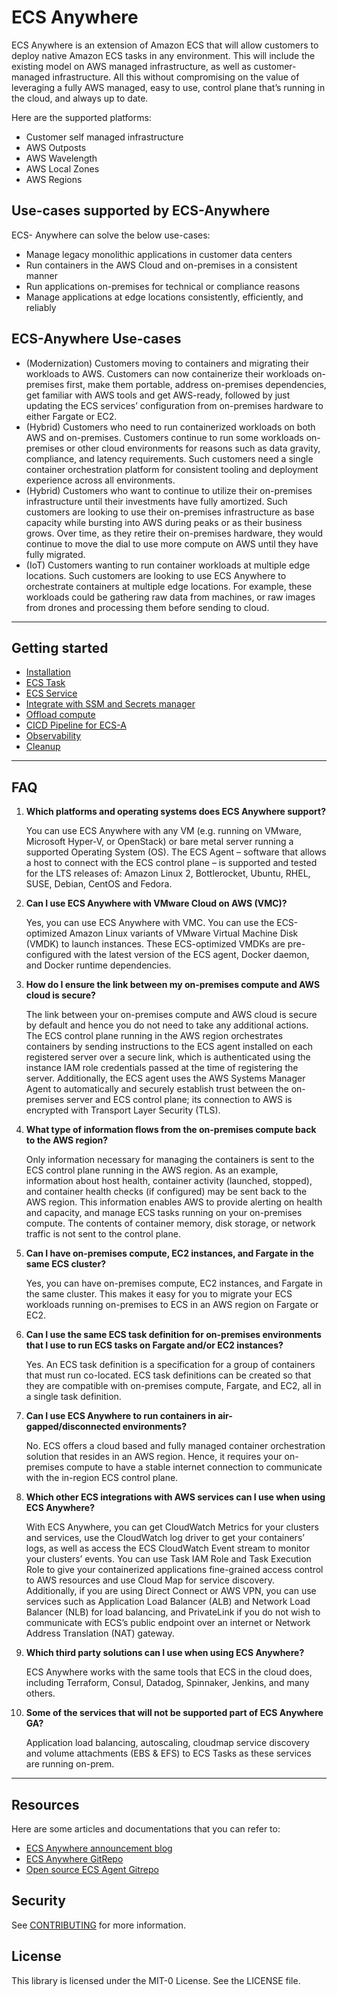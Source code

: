 # ECS Anywhere

ECS Anywhere is an extension of Amazon ECS that will allow customers to deploy native Amazon ECS tasks in any environment. This will include the existing model on AWS managed infrastructure, as well as customer-managed infrastructure. All this without compromising on the value of leveraging a fully AWS managed, easy to use, control plane that’s running in the cloud, and always up to date.

Here are the supported platforms:

* Customer self managed infrastructure
* AWS Outposts
* AWS Wavelength
* AWS Local Zones
* AWS Regions

## Use-cases supported by ECS-Anywhere

ECS- Anywhere can solve the below use-cases:

* Manage legacy monolithic applications in customer data centers
* Run containers in the AWS Cloud and on-premises in a consistent manner
* Run applications on-premises for technical or compliance reasons
* Manage applications at edge locations consistently, efficiently, and reliably

## ECS-Anywhere Use-cases

* (Modernization) Customers moving to containers and migrating their workloads to AWS. Customers can now containerize their workloads on-premises first, make them portable, address on-premises dependencies, get familiar with AWS tools and get AWS-ready, followed by just updating the ECS services’ configuration from on-premises hardware to either Fargate or EC2.
* (Hybrid) Customers who need to run containerized workloads on both AWS and on-premises. Customers continue to run some workloads on-premises or other cloud environments for reasons such as data gravity, compliance, and latency requirements. Such customers need a single container orchestration platform for consistent tooling and deployment experience across all environments.
* (Hybrid) Customers who want to continue to utilize their on-premises infrastructure until their investments have fully amortized. Such customers are looking to use their on-premises infrastructure as base capacity while bursting into AWS during peaks or as their business grows. Over time, as they retire their on-premises hardware, they would continue to move the dial to use more compute on AWS until they have fully migrated.
* (IoT) Customers wanting to run container workloads at multiple edge locations. Such customers are looking to use ECS Anywhere to orchestrate containers at multiple edge locations. For example, these workloads could be gathering raw data from machines, or raw images from drones and processing them before sending to cloud.

----

## Getting started

* [Installation](Installation.md)
* [ECS Task](ecstasks.md)
* [ECS Service](ecsservice.md)
* [Integrate with SSM and Secrets manager](ssmsecrets.md)
* [Offload compute](offloadcompute.md)
* [CICD Pipeline for ECS-A](cicd.md)
* [Observability](observability.md)
* [Cleanup](cleanup.md)

----

## FAQ

1. **Which platforms and operating systems does ECS Anywhere support?**

    You can use ECS Anywhere with any VM (e.g. running on VMware, Microsoft Hyper-V, or OpenStack) or bare metal server running a supported Operating System (OS). The ECS Agent – software that allows a host to connect with the ECS control plane – is supported and tested for the LTS releases of: Amazon Linux 2, Bottlerocket, Ubuntu, RHEL, SUSE, Debian, CentOS and Fedora.
2. **Can I use ECS Anywhere with VMware Cloud on AWS (VMC)?**

    Yes, you can use ECS Anywhere with VMC. You can use the ECS-optimized Amazon Linux variants of VMware Virtual Machine Disk (VMDK) to launch instances. These ECS-optimized VMDKs are pre-configured with the latest version of the ECS agent, Docker daemon, and Docker runtime dependencies.
3. **How do I ensure the link between my on-premises compute and AWS cloud is secure?**

    The link between your on-premises compute and AWS cloud is secure by default and hence you do not need to take any additional actions. The ECS control plane running in the AWS region orchestrates containers by sending instructions to the ECS agent installed on each registered server over a secure link, which is authenticated using the instance IAM role credentials passed at the time of registering the server. Additionally, the ECS agent uses the AWS Systems Manager Agent to automatically and securely establish trust between the on-premises server and ECS control plane; its connection to AWS is encrypted with Transport Layer Security (TLS).
4. **What type of information flows from the on-premises compute back to the AWS region?**

    Only information necessary for managing the containers is sent to the ECS control plane running in the AWS region. As an example, information about host health, container activity (launched, stopped), and container health checks (if configured) may be sent back to the AWS region. This information enables AWS to provide alerting on health and capacity, and manage ECS tasks running on your on-premises compute. The contents of container memory, disk storage, or network traffic is not sent to the control plane.
5. **Can I have on-premises compute, EC2 instances, and Fargate in the same ECS cluster?**

    Yes, you can have on-premises compute, EC2 instances, and Fargate in the same cluster. This makes it easy for you to migrate your ECS workloads running on-premises to ECS in an AWS region on Fargate or EC2.
6. **Can I use the same ECS task definition for on-premises environments that I use to run ECS tasks on Fargate and/or EC2 instances?**

    Yes. An ECS task definition is a specification for a group of containers that must run co-located. ECS task definitions can be created so that they are compatible with on-premises compute, Fargate, and EC2, all in a single task definition.

7. **Can I use ECS Anywhere to run containers in air-gapped/disconnected environments?**

    No. ECS offers a cloud based and fully managed container orchestration solution that resides in an AWS region. Hence, it requires your on-premises compute to have a stable internet connection to communicate with the in-region ECS control plane.
8. **Which other ECS integrations with AWS services can I use when using ECS Anywhere?**

    With ECS Anywhere, you can get CloudWatch Metrics for your clusters and services, use the CloudWatch log driver to get your containers’ logs, as well as access the ECS CloudWatch Event stream to monitor your clusters’ events. You can use Task IAM Role and Task Execution Role to give your containerized applications fine-grained access control to AWS resources and use Cloud Map for service discovery. Additionally, if you are using Direct Connect or AWS VPN, you can use services such as Application Load Balancer (ALB) and Network Load Balancer (NLB) for load balancing, and PrivateLink if you do not wish to communicate with ECS’s public endpoint over an internet or Network Address Translation (NAT) gateway.
9. **Which third party solutions can I use when using ECS Anywhere?**

    ECS Anywhere works with the same tools that ECS in the cloud does, including Terraform, Consul, Datadog, Spinnaker, Jenkins, and many others.

10. **Some of the services that will not be supported part of ECS Anywhere GA?**

    Application load balancing, autoscaling, cloudmap service discovery and volume attachments (EBS & EFS) to ECS Tasks as these services are running on-prem.

----

## Resources

Here are some articles and documentations that you can refer to:

* [ECS Anywhere announcement blog](https://aws.amazon.com/blogs/containers/introducing-amazon-ecs-anywhere/)
* [ECS Anywhere GitRepo](ssh://git.amazon.com/pkg/Ecs-anywhere-partner)
* [Open source ECS Agent Gitrepo](https://github.com/aws/amazon-ecs-agent)

## Security

See [CONTRIBUTING](CONTRIBUTING.md#security-issue-notifications) for more information.

## License

This library is licensed under the MIT-0 License. See the LICENSE file.